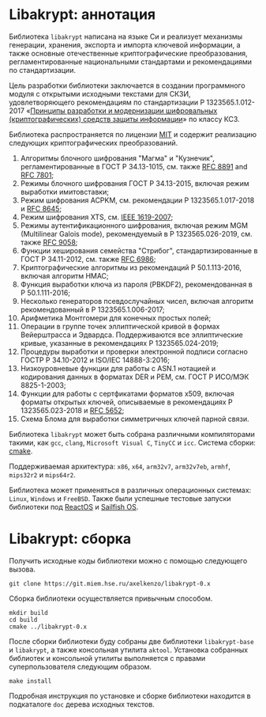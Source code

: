 # Libakrypt: аннотация

Библиотека `libakrypt` написана на языке Си и реализует механизмы генерации, хранения, экспорта и импорта
ключевой информации, а также основные отечественные криптографические преобразования, регламентированные 
национальными стандартами и рекомендациями по стандартизации.

Цель разработки библиотеки заключается в создании программного модуля с
открытыми исходными текстами для СКЗИ, удовлетворяющего рекомендациям по стандартизации Р 1323565.1.012-2017
«[Принципы разработки и модернизации шифровальных (криптографических) средств защиты
информации](https://tc26.ru/standarts/rekomendatsii-po-standartizatsii/r-1323565-1-012-2017-informatsionnaya-tekhnologiya-kriptograficheskaya-zashchita-informatsii-printsipy-razrabotki-i-modernizatsii-shifrovalnykh-kriptograficheskikh-sredstv-zashchity-informatsii.html)» 
по классу КС3.

Библиотека распространяется по лицензии [MIT](https://git.miem.hse.ru/axelkenzo/libakrypt-0.x/-/raw/master/LICENSE) 
и содержит реализацию следующих криптографических преобразований.


  1. Алгоритмы блочного шифрования "Магма" и "Кузнечик", регламентированные в ГОСТ Р 34.13-1015,
     см. также [RFC 8891](https://tools.ietf.org/html/rfc8891) and [RFC 7801](https://tools.ietf.org/html/rfc7801);
  2. Режимы блочного шифрования ГОСТ Р 34.13-2015, включая режим выработки имитовставки;
  3. Режим шифрования ACPKM, см. рекомендации Р 1323565.1.017-2018 
     и [RFC 8645](https://tools.ietf.org/html/rfc8645);
  4. Режим шифрования XTS, см. [IEEE 1619-2007](https://standards.ieee.org/standard/1619-2007.html);
  5. Режимы аутентификационного шифрования, включая режим MGM (Multilinear Galois mode), 
     рекомендуемый в Р 1323565.026-2019, см. также [RFC 9058](https://tools.ietf.org/html/rfc9058);
  6. Функции хеширования семейства "Стрибог", стандартизированные в ГОСТ Р 34.11-2012, 
     см. также [RFC 6986](https://tools.ietf.org/html/rfc6986);
  7. Криптографические алгоритмы из рекомендаций Р 50.1.113-2016, включая алгоритм HMAC;
  8. Функция выработки ключа из пароля (PBKDF2), рекомендованная в Р 50.1.111-2016;
  9. Несколько генераторов псевдослучайных чисел, включая алгоритм рекомендованный в Р 1323565.1.006-2017;
 10. Арифметика Монтгомери для конечных простых полей;
 11. Операции в группе точек эллиптической кривой в формах Вейерштрасса и Эдвардса.
     Поддерживаются все эллиптические кривые, указанные в рекомендациях Р 1323565.024-2019;
 12. Процедуры выработки и проверки электронной подписи согласно ГОСТР Р 34.10-2012 и ISO/IEC 14888-3:2016;
 13. Низкоуровневые функции для работы с ASN.1 нотацией и кодирования данных в форматах DER и PEM, 
     см. ГОСТ Р ИСО/МЭК 8825-1-2003;
 14. Функции для работы с сертфикатами форматов x509, включая форматы открытых ключей, описываемые 
     в рекомендациях Р 1323565.023-2018 и [RFC 5652](https://tools.ietf.org/html/rfc5652);
 15. Схема Блома для выработки симметричных ключей парной связи.


Библиотека `libakrypt` может быть собрана различными компиляторами такими, как `gcc`, `clang`, 
`Microsoft Visual C`, `TinyCC` и `icc`. Система сборки: [cmake](https://cmake.org/).

Поддерживаемая архитектура: `x86`, `x64`, `arm32v7`, `arm32v7eb`, `armhf`, `mips32r2` и `mips64r2`.

Библиотека может применяться в различных операционных системах: `Linux`, `Windows` и `FreeBSD`.
Также были успешные тестовые запуски библиотеки под 
[ReactOS](https://reactos.org) и [Sailfish OS](https://sailfishos.org/).

# Libakrypt: сборка

Получить исходные коды библиотеки можно с помощью следующего вызова.

    git clone https://git.miem.hse.ru/axelkenzo/libakrypt-0.x

Cборка библиотеки осуществляется привычным способом.

    mkdir build
    cd build
    cmake ../libakrypt-0.x

После сборки библиотеки буду собраны две библиотеки `libakrypt-base` и `libakrypt`,
а также консольная утилита `aktool`.
Установка собранных библиотек и консольной утилиты выполняется с правами суперпользователя следующим образом.

    make install

Подробная инструкция по установке и сборке библиотеки находится в подкаталоге `doc` дерева исходных текстов.

